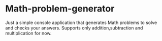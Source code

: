 # Math-problem-generator
Just a simple console application that generates Math problems to solve and checks your answers. Supports only addition,subtraction and multiplication for now. 
